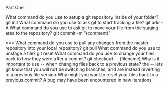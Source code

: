 Part One

What command do you use to setup a git repository inside of your folder? 
git init
What command do you use to ask git to start tracking a file? 
git add -A
What command do you use to ask git to move your file from the staging area to the repository?
git commit -m "(comment)"

===
What command do you use to pull any changes from the master repository into your local repository?
git pull
What command do you use to unstage a file?
git reset
What command do you use to change your files back to how they were after a commit?
git checkout -- (filename)
Why is it important to use -- when changing files back to a previous state?
the -- lets git know that you will not be switching branches, and are instead reverting to a previous file version
Why might you want to reset your files back to a previous commit?
A bug may have been encountered in new iterations